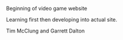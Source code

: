 Beginning of video game website

Learning first then developing into actual site.

Tim McClung and Garrett Dalton